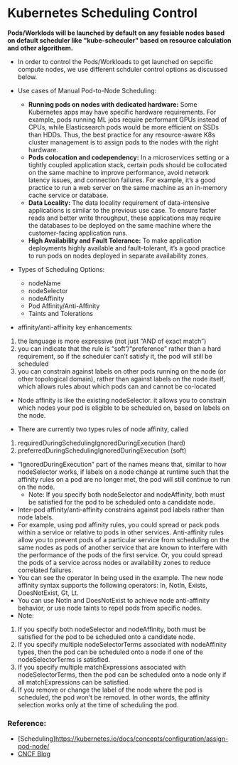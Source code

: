 # Kubernetes Scheduling Control
**Pods/Worklods will be launched by default on any fesiable nodes based on default scheduler like "kube-scheculer" based on resource calculation and other algorithem.**
- In order to control the Pods/Workloads to get launched on sepcific compute nodes, we use different schduler control options as discussed below.
- Use cases of Manual Pod-to-Node Scheduling:
  - **Running pods on nodes with dedicated hardware:** Some Kubernetes apps may have specific hardware requirements. For example, pods running ML jobs require performant GPUs instead of CPUs, while Elasticsearch pods would be more efficient on SSDs than HDDs. Thus, the best practice for any resource-aware K8s cluster management is to assign pods to the nodes with the right hardware.
  - **Pods colocation and codependency:** In a microservices setting or a tightly coupled application stack, certain pods should be collocated on the same machine to improve performance, avoid network latency issues, and connection failures. For example, it’s a good practice to run a web server on the same machine as an in-memory cache service or database.
  - **Data Locality:** The data locality requirement of data-intensive applications is similar to the previous use case. To ensure faster reads and better write throughput, these applications may require the databases to be deployed on the same machine where the customer-facing application runs.
  - **High Availability and Fault Tolerance:** To make application deployments highly available and fault-tolerant, it’s a good practice to run pods on nodes deployed in separate availability zones.
- Types of Scheduling Options:
  - nodeName
  - nodeSelector
  - nodeAffinity
  - Pod Affinity/Anti-Affinity
  - Taints and Tolerations

- affinity/anti-affinity key enhancements:
1. the language is more expressive (not just “AND of exact match”)
2. you can indicate that the rule is “soft”/“preference” rather than a hard requirement, so if the scheduler can’t satisfy it, the pod will still be scheduled
3. you can constrain against labels on other pods running on the node (or other topological domain), rather than against labels on the node itself, which allows rules about which pods can and cannot be co-located

- Node affinity is like the existing nodeSelector. it allows you to constrain which nodes your pod is eligible to be scheduled on, based on labels on the node.

- There are currently two types rules of node affinity, called
1. requiredDuringSchedulingIgnoredDuringExecution (hard)
2. preferredDuringSchedulingIgnoredDuringExecution (soft)

- “IgnoredDuringExecution” part of the names means that, similar to how nodeSelector works, if labels on a node change at runtime such that the affinity rules on a pod are no longer met, the pod will still continue to run on the node.
  - Note: If you specify both nodeSelector and nodeAffinity, both must be satisfied for the pod to be scheduled onto a candidate node.
- Inter-pod affinity/anti-affinity constrains against pod labels rather than node labels.
- For example, using pod affinity rules, you could spread or pack pods within a service or relative to pods in other services. Anti-affinity rules allow you to prevent pods of a particular service from scheduling on the same nodes as pods of another service that are known to interfere with the performance of the pods of the first service. Or, you could spread the pods of a service across nodes or availability zones to reduce correlated failures.
- You can see the operator In being used in the example. The new node affinity syntax supports the following operators: In, NotIn, Exists, DoesNotExist, Gt, Lt.
- You can use NotIn and DoesNotExist to achieve node anti-affinity behavior, or use node taints to repel pods from specific nodes.
- Note:
1. If you specify both nodeSelector and nodeAffinity, both must be satisfied for the pod to be scheduled onto a candidate node.
2. If you specify multiple nodeSelectorTerms associated with nodeAffinity types, then the pod can be scheduled onto a node if one of the nodeSelectorTerms is satisfied.
3. If you specify multiple matchExpressions associated with nodeSelectorTerms, then the pod can be scheduled onto a node only if all matchExpressions can be satisfied.
4. If you remove or change the label of the node where the pod is scheduled, the pod won’t be removed. In other words, the affinity selection works only at the time of scheduling the pod.

### Reference:
- [Scheduling]https://kubernetes.io/docs/concepts/configuration/assign-pod-node/
- [CNCF Blog](https://www.cncf.io/blog/2021/07/27/advanced-kubernetes-pod-to-node-scheduling/)